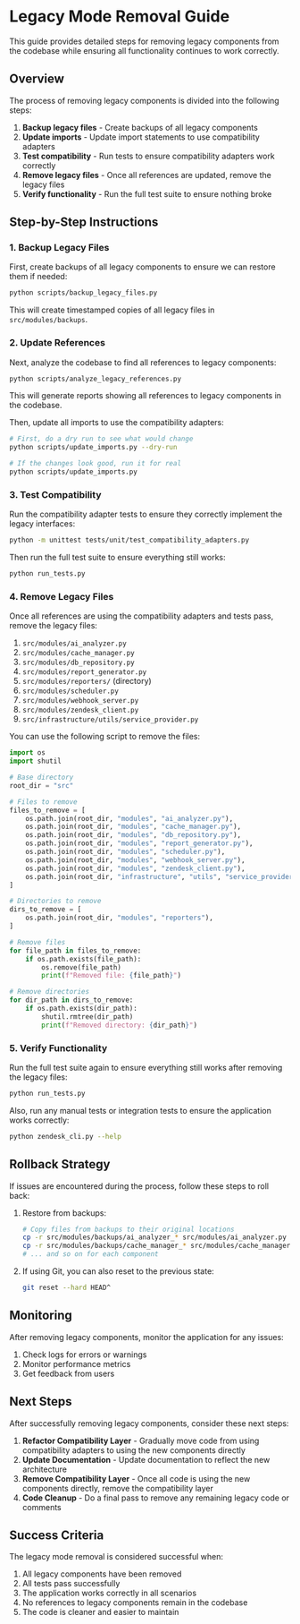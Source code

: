 # Legacy Mode Removal Guide

This guide provides detailed steps for removing legacy components from the codebase while ensuring all functionality continues to work correctly.

## Overview

The process of removing legacy components is divided into the following steps:

1. **Backup legacy files** - Create backups of all legacy components
2. **Update imports** - Update import statements to use compatibility adapters
3. **Test compatibility** - Run tests to ensure compatibility adapters work correctly
4. **Remove legacy files** - Once all references are updated, remove the legacy files
5. **Verify functionality** - Run the full test suite to ensure nothing broke

## Step-by-Step Instructions

### 1. Backup Legacy Files

First, create backups of all legacy components to ensure we can restore them if needed:

```bash
python scripts/backup_legacy_files.py
```

This will create timestamped copies of all legacy files in `src/modules/backups`.

### 2. Update References

Next, analyze the codebase to find all references to legacy components:

```bash
python scripts/analyze_legacy_references.py
```

This will generate reports showing all references to legacy components in the codebase.

Then, update all imports to use the compatibility adapters:

```bash
# First, do a dry run to see what would change
python scripts/update_imports.py --dry-run

# If the changes look good, run it for real
python scripts/update_imports.py
```

### 3. Test Compatibility

Run the compatibility adapter tests to ensure they correctly implement the legacy interfaces:

```bash
python -m unittest tests/unit/test_compatibility_adapters.py
```

Then run the full test suite to ensure everything still works:

```bash
python run_tests.py
```

### 4. Remove Legacy Files

Once all references are using the compatibility adapters and tests pass, remove the legacy files:

1. `src/modules/ai_analyzer.py`
2. `src/modules/cache_manager.py`
3. `src/modules/db_repository.py`
4. `src/modules/report_generator.py`
5. `src/modules/reporters/` (directory)
6. `src/modules/scheduler.py`
7. `src/modules/webhook_server.py`
8. `src/modules/zendesk_client.py`
9. `src/infrastructure/utils/service_provider.py`

You can use the following script to remove the files:

```python
import os
import shutil

# Base directory
root_dir = "src"

# Files to remove
files_to_remove = [
    os.path.join(root_dir, "modules", "ai_analyzer.py"),
    os.path.join(root_dir, "modules", "cache_manager.py"),
    os.path.join(root_dir, "modules", "db_repository.py"),
    os.path.join(root_dir, "modules", "report_generator.py"),
    os.path.join(root_dir, "modules", "scheduler.py"),
    os.path.join(root_dir, "modules", "webhook_server.py"),
    os.path.join(root_dir, "modules", "zendesk_client.py"),
    os.path.join(root_dir, "infrastructure", "utils", "service_provider.py"),
]

# Directories to remove
dirs_to_remove = [
    os.path.join(root_dir, "modules", "reporters"),
]

# Remove files
for file_path in files_to_remove:
    if os.path.exists(file_path):
        os.remove(file_path)
        print(f"Removed file: {file_path}")

# Remove directories
for dir_path in dirs_to_remove:
    if os.path.exists(dir_path):
        shutil.rmtree(dir_path)
        print(f"Removed directory: {dir_path}")
```

### 5. Verify Functionality

Run the full test suite again to ensure everything still works after removing the legacy files:

```bash
python run_tests.py
```

Also, run any manual tests or integration tests to ensure the application works correctly:

```bash
python zendesk_cli.py --help
```

## Rollback Strategy

If issues are encountered during the process, follow these steps to roll back:

1. Restore from backups:
   ```bash
   # Copy files from backups to their original locations
   cp -r src/modules/backups/ai_analyzer_* src/modules/ai_analyzer.py
   cp -r src/modules/backups/cache_manager_* src/modules/cache_manager.py
   # ... and so on for each component
   ```

2. If using Git, you can also reset to the previous state:
   ```bash
   git reset --hard HEAD^
   ```

## Monitoring

After removing legacy components, monitor the application for any issues:

1. Check logs for errors or warnings
2. Monitor performance metrics
3. Get feedback from users

## Next Steps

After successfully removing legacy components, consider these next steps:

1. **Refactor Compatibility Layer** - Gradually move code from using compatibility adapters to using the new components directly
2. **Update Documentation** - Update documentation to reflect the new architecture
3. **Remove Compatibility Layer** - Once all code is using the new components directly, remove the compatibility layer
4. **Code Cleanup** - Do a final pass to remove any remaining legacy code or comments

## Success Criteria

The legacy mode removal is considered successful when:

1. All legacy components have been removed
2. All tests pass successfully
3. The application works correctly in all scenarios
4. No references to legacy components remain in the codebase
5. The code is cleaner and easier to maintain
